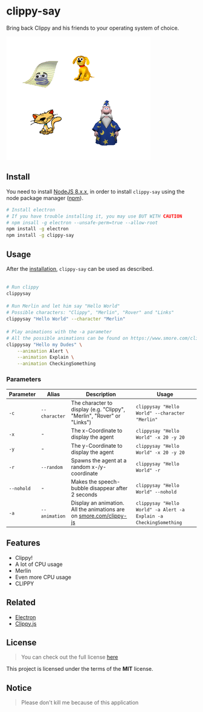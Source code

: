 # clippy-say

Bring back Clippy and his friends to your operating system of choice.

![Preview](.github/preview.png)

## Install

You need to install [NodeJS 8.x.x](https://nodejs.org/en/), in order to install `clippy-say` using the node package manager ([npm](https://docs.npmjs.com/getting-started/what-is-npm)).

```bash
# Install electron
# If you have trouble installing it, you may use BUT WITH CAUTION
# npm insall -g electron --unsafe-perm=true --allow-root
npm install -g electron
npm install -g clippy-say
```

## Usage

After the [installation](#install), `clippy-say` can be used as described.

```bash

# Run clippy
clippysay

# Run Merlin and let him say "Hello World"
# Possible characters: "Clippy", "Merlin", "Rover" and "Links"
clippysay "Hello World" --character "Merlin"

# Play animations with the -a parameter
# All the possible animations can be found on https://www.smore.com/clippy-js
clippysay "Hello my Dudes" \
    --animation Alert \
    --animation Explain \
    --animation CheckingSomething

```

### Parameters

 Parameter |     Alias     | Description | Usage
---------- | ------------- | ----------- | ------
`-c`       | `--character` | The character to display (e.g. "Clippy", "Merlin", "Rover" or "Links") | `clippysay "Hello World" --character "Merlin"`
`-x`       | -             | The x-Coordinate to display the agent | `clippysay "Hello World" -x 20 -y 20`
`-y`       | -             | The y-Coordinate to display the agent | `clippysay "Hello World" -x 20 -y 20`
`-r`       | `--random`    | Spawns the agent at a random x-/y-coordinate | `clippysay "Hello World" -r`
`--nohold` | -             | Makes the speech-bubble disappear after 2 seconds | `clippysay "Hello World" --nohold`
`-a` | `--animation`       | Display an animation. All the animations are on [smore.com/clippy-js](https://www.smore.com/clippy-js)  | `clippysay "Hello World" -a Alert -a Explain -a CheckingSomething`



## Features

- Clippy!
- A lot of CPU usage
- Merlin
- Even more CPU usage
- CLIPPY

## Related

- [Electron](https://github.com/electron/electron)
- [Clippy.js](https://www.smore.com/clippy-js)

## License

>You can check out the full license [here](LICENSE)

This project is licensed under the terms of the **MIT** license.

## Notice

> Please don't kill me because of this application
